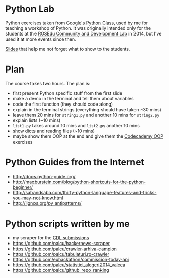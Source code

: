 # Python Lab

Python exercises taken from [Google's Python Class](https://developers.google.com/edu/python/), used by me for teaching a workshop of Python. It was originally intended only for the students at the [ROSEdu Community and Development Lab](http://cdl.rosedu.org/) in 2014, but I've used it at more events since then.

[Slides](https://docs.google.com/presentation/d/10lZyWTD_LPKHhQbQFfUnoe2Ng45K89wTlyFxXJkQuMU/pub?start=false&loop=false&delayms=60000) that help me not forget what to show to the students.

# Plan

The course takes two hours. The plan is:

* first present Python specific stuff from the first slide
* make a demo in the terminal and tell them about variables
* code the first function (they should code along)
* explain in the terminal strings (everything should have taken ~30 mins)
* leave them 20 mins for `string1.py` and another 10 mins for `string2.py`
* explain lists (~10 mins)
* `list1.py` takes around 10 mins and `list2.py` another 10 mins
* show dicts and reading files (~10 mins)
* maybe show them OOP at the end and give them the [Codecademy OOP](http://www.codecademy.com/courses/python-intermediate-en-WL8e4/3/1?curriculum_id=4f89dab3d788890003000096) exercises

# Python Guides from the Internet

* http://docs.python-guide.org/
* http://maxburstein.com/blog/python-shortcuts-for-the-python-beginner/
* http://sahandsaba.com/thirty-python-language-features-and-tricks-you-may-not-know.html
* http://lignos.org/py_antipatterns/

# Python scripts written by me

* my scraper for the [CDL submissions](https://github.com/palcu/convertor/blob/master/blog_post/parse_submissions.py)
* https://github.com/palcu/hackernews-scraper
* https://github.com/palcu/crawler-arhiva-campion
* https://github.com/palcu/tabulaturi.ro-crawler
* https://github.com/euhackathon/commission-today-api
* https://github.com/palcu/statistici_alegeri2014_valcea
* https://github.com/palcu/github_repo_ranking
